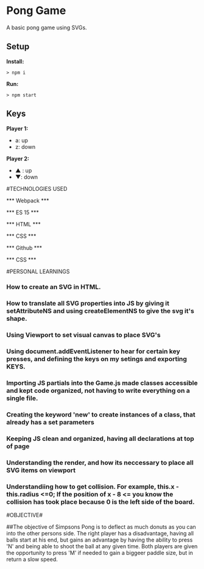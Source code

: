 # Pong Game

A basic pong game using SVGs.

## Setup

**Install:**

`> npm i`

**Run:**

`> npm start`

## Keys

**Player 1:**
* a: up
* z: down

**Player 2:**
* ▲ : up
* ▼: down

#TECHNOLOGIES USED

*** Webpack ***

*** ES 15 ***

*** HTML ***

*** CSS ***

*** Github ***

*** CSS ***


#PERSONAL LEARNINGS

### How to create an SVG in HTML.

### How to translate all SVG properties into JS by giving it setAttributeNS and using createElementNS to give the svg it's shape.

### Using Viewport to set visual canvas to place SVG's

### Using document.addEventListener to hear for certain key presses, and defining the keys on my setings and exporting KEYS.

### Importing JS partials into the Game.js made classes accessible and kept code organized, not having to write everything on a single file.

### Creating the keyword 'new' to create instances of a class, that already has a set parameters

### Keeping JS clean and organized, having all declarations at top of page

### Understanding the render, and how its neccessary to place all SVG items on viewport

### Understandiing how to get collision. For example, this.x - this.radius <=0; If the position of x - 8 <= you know the collision has took place because 0 is the left side of the board.


<!--_____________________________________________________________________________________________________________________-->

#OBJECTIVE#

##The objective of Simpsons Pong is to deflect as much donuts as you can into the other persons side. The right player has a disadvantage, having all balls start at his end, but gains an advantage by having the ability to press 'N' and being able to shoot the ball at any given time. Both players are given the opportunity to press 'M' if needed to gain a biggeer paddle size, but in return a slow speed.